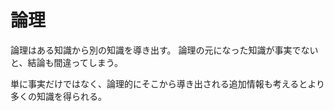 # 論理

論理はある知識から別の知識を導き出す。
論理の元になった知識が事実でないと、結論も間違ってしまう。

単に事実だけではなく、論理的にそこから導き出される追加情報も考えるとより多くの知識を得られる。
